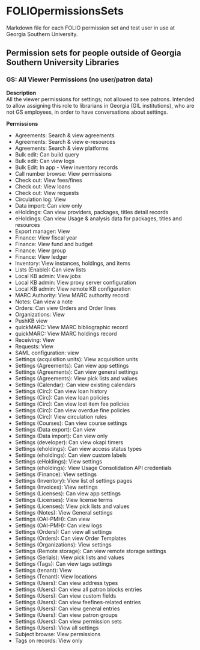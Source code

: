 # FOLIOpermissionsSets
Markdown file for each FOLIO permission set and test user in use at Georgia Southern University.

## Permission sets for people outside of Georgia Southern University Libraries

### GS:  All Viewer Permissions (no user/patron data)

**Description**  
All the viewer permissions for settings; not allowed to see patrons.  Intended to allow assigning this role to librarians in Georgia (GIL institutions), who are not GS employees, in order to have conversations about settings.

**Permissions**  
* Agreements: Search & view agreements  
* Agreements: Search & view e-resources  
* Agreements: Search & view platforms  
* Bulk edit: Can build query  
* Bulk edit: Can view logs  
* Bulk Edit: In app - View inventory records  
* Call number browse: View permissions  
* Check out: View fees/fines  
* Check out: View loans  
* Check out: View requests  
* Circulation log: View  
* Data import: Can view only  
* eHoldings: Can view providers, packages, titles detail records  
* eHoldings: Can view Usage & analysis data for packages, titles and resources  
* Export manager: View  
* Finance: View fiscal year  
* Finance: View fund and budget  
* Finance: View group  
* Finance: View ledger  
* Inventory: View instances, holdings, and items  
* Lists (Enable): Can view lists  
* Local KB admin: View jobs  
* Local KB admin: View proxy server configuration  
* Local KB admin: View remote KB configuration  
* MARC Authority: View MARC authority record  
* Notes: Can view a note  
* Orders: Can view Orders and Order lines  
* Organizations: View  
* PushKB view  
* quickMARC: View MARC bibliographic record  
* quickMARC: View MARC holdings record  
* Receiving: View  
* Requests: View  
* SAML configuration: view  
* Settings (acquisition units): View acquisition units  
* Settings (Agreements): Can view app settings  
* Settings (Agreements): Can view general settings  
* Settings (Agreements): View pick lists and values  
* Settings (Calendar): Can view existing calendars  
* Settings (Circ): Can view loan history  
* Settings (Circ): Can view loan policies  
* Settings (Circ): Can view lost item fee policies  
* Settings (Circ): Can view overdue fine policies  
* Settings (Circ): View circulation rules  
* Settings (Courses): Can view course settings  
* Settings (Data export): Can view  
* Settings (Data import): Can view only  
* Settings (developer): Can view okapi timers  
* Settings (eholdings): Can view access status types  
* Settings (eholdings): Can view custom labels  
* Settings (eHoldings): View settings  
* Settings (eholdings): View Usage Consolidation API credentials  
* Settings (Finance): View settings  
* Settings (Inventory): View list of settings pages  
* Settings (Invoices): View settings  
* Settings (Licenses): Can view app settings  
* Settings (Licenses): View license terms  
* Settings (Licenses): View pick lists and values  
* Settings (Notes): View General settings  
* Settings (OAI-PMH): Can view  
* Settings (OAI-PMH): Can view logs  
* Settings (Orders): Can view all settings  
* Settings (Orders): Can view Order Templates  
* Settings (Organizations): View settings  
* Settings (Remote storage): Can view remote storage settings  
* Settings (Serials): View pick lists and values  
* Settings (Tags): Can view tags settings  
* Settings (tenant): View  
* Settings (Tenant): View locations  
* Settings (Users): Can view address types  
* Settings (Users): Can view all patron blocks entries  
* Settings (Users): Can view custom fields  
* Settings (Users): Can view feefines-related entries  
* Settings (Users): Can view general entries  
* Settings (Users): Can view patron groups  
* Settings (Users): Can view permission sets  
* Settings (Users): View all settings  
* Subject browse: View permissions  
* Tags on records: View only  
